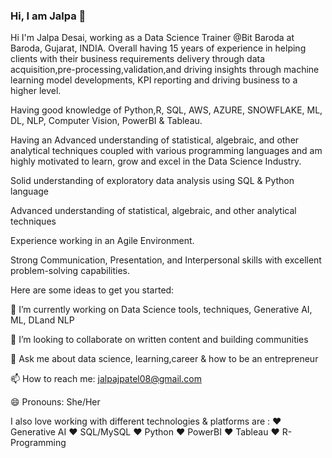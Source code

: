 ### Hi, I am Jalpa 👋


Hi I'm Jalpa Desai, working as a Data Science Trainer @Bit Baroda at Baroda, Gujarat, INDIA.
Overall having 15 years of experience in helping clients with their business requirements delivery through data acquisition,pre-processing,validation,and driving insights through machine learning model developments, KPI reporting and driving business to a higher level.

Having good knowledge of  Python,R, SQL, AWS, AZURE, SNOWFLAKE, ML, DL, NLP, Computer Vision, PowerBI & Tableau.

Having an Advanced understanding of statistical, algebraic, and other analytical techniques coupled with various programming languages and am highly motivated to learn, grow and excel in the Data Science Industry.

Solid understanding of exploratory data analysis using SQL & Python language

Advanced understanding of statistical, algebraic, and other analytical techniques

Experience working in an Agile Environment. 

Strong Communication, Presentation, and Interpersonal skills with excellent problem-solving capabilities.

Here are some ideas to get you started:


🌱 I’m currently working on Data Science tools, techniques, Generative AI, ML, DLand NLP

👯 I’m looking to collaborate on written content and building communities

💬 Ask me about data science, learning,career & how to be an entrepreneur 

📫 How to reach me: jalpajpatel08@gmail.com

😄 Pronouns: She/Her

I also love working with different technologies & platforms are :
❤️ Generative AI
❤️ SQL/MySQL
❤️ Python
❤️ PowerBI
❤️ Tableau
❤️ R-Programming
